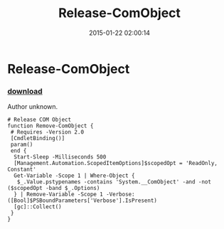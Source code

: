 ﻿---
pid:            5703
parent:         0
children:       
poster:         redyey
title:          Release-ComObject
date:           2015-01-22 02:00:14
description:    Author unknown.
format:         posh
---

# Release-ComObject

### [download](5703.ps1)  

Author unknown.

```posh
# Release COM Object
function Remove-ComObject {
 # Requires -Version 2.0
 [CmdletBinding()]
 param()
 end {
  Start-Sleep -Milliseconds 500
  [Management.Automation.ScopedItemOptions]$scopedOpt = 'ReadOnly, Constant'
  Get-Variable -Scope 1 | Where-Object {
   $_.Value.pstypenames -contains 'System.__ComObject' -and -not ($scopedOpt -band $_.Options)
  } | Remove-Variable -Scope 1 -Verbose:([Bool]$PSBoundParameters['Verbose'].IsPresent)
  [gc]::Collect()
 }
}
```
